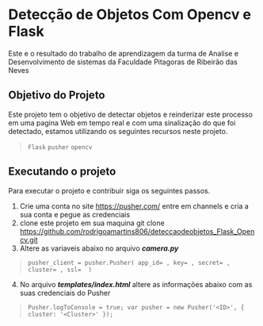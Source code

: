 # Detecção de Objetos Com Opencv e Flask

Este e o resultado do trabalho de aprendizagem da turma de Analise e Desenvolvimento de sistemas da Faculdade Pitagoras de Ribeirão das Neves


## Objetivo do Projeto

Este projeto tem o objetivo de detectar objetos e reinderizar este processo em uma pagina Web em tempo real e com uma sinalização do que foi 
detectado, estamos utilizando os seguintes recursos neste projeto.

>`Flask`
>`pusher`
>`opencv`

## Executando o projeto

Para executar o projeto e contribuir siga os seguintes passos.

1. Crie uma conta no site https://pusher.com/  entre em channels e cria a sua conta e pegue as credenciais
2. clone este projeto em sua maquina git clone https://github.com/rodrigoamartins806/deteccaodeobjetos_Flask_Opencv.git
3. Altere as variaveis abaixo no arquivo **_camera.py_** 
> `pusher_client = pusher.Pusher(
  app_id= ,
  key= ,
  secret= ,
  cluster= ,
  ssl= 
)`
4. No arquivo **_templates/index.html_** altere as informações abaixo com as suas credenciais do Pusher
> `
    Pusher.logToConsole = true;
     var pusher = new Pusher('<ID>', {
       cluster: '<Cluster>'
    });
`